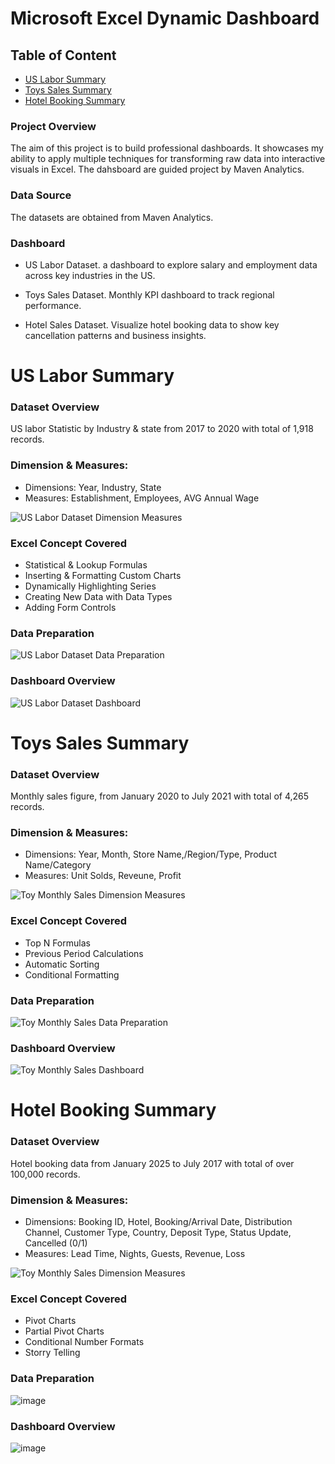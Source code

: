 # Microsoft Excel Dynamic Dashboard

## Table of Content

- [US Labor Summary](#US-Labor-Summary)
- [Toys Sales Summary](#Toys-Sales-Summary)
- [Hotel Booking Summary](#Hotel-Booking-Summary)

### Project Overview

The aim of this project is to build professional dashboards. It showcases my ability to apply multiple techniques for transforming raw data into interactive visuals in Excel. The dahsboard are guided project by Maven Analytics.

### Data Source

The datasets are obtained from Maven Analytics. 

### Dashboard
- US Labor Dataset. a dashboard to explore salary and employment data across key industries in the US.

- Toys Sales Dataset. Monthly KPI dashboard to track regional performance.

- Hotel Sales Dataset. Visualize hotel booking data to show key cancellation patterns and business insights.


# US Labor Summary
### Dataset Overview 
US labor Statistic by Industry & state from 2017 to 2020 with total of 1,918 records.

### Dimension & Measures:
- Dimensions: Year, Industry, State
- Measures: Establishment, Employees, AVG Annual Wage


![US Labor Dataset Dimension   Measures](https://github.com/AfifRifaie95/Excel-Dynamic-Dashboard/assets/159521904/bffc287c-e20a-41a5-9c00-ace9f4b1418a)



### Excel Concept Covered
- Statistical & Lookup Formulas
- Inserting & Formatting Custom Charts
- Dynamically Highlighting Series
- Creating New Data with Data Types
- Adding Form Controls

### Data Preparation
  
![US Labor Dataset Data Preparation](https://github.com/AfifRifaie95/Excel-Dynamic-Dashboard/assets/159521904/94ad7e1e-f135-46c8-8d05-e89faf37b82e)


### Dashboard Overview


![US Labor Dataset Dashboard](https://github.com/AfifRifaie95/Excel-Dynamic-Dashboard/assets/159521904/13d95367-ff52-4c25-91c0-64bc872a45cb)


# Toys Sales Summary
### Dataset Overview 
Monthly sales figure, from January 2020 to July 2021 with total of 4,265 records.

### Dimension & Measures:
- Dimensions: Year, Month, Store Name,/Region/Type, Product Name/Category
- Measures: Unit Solds, Reveune, Profit


![Toy Monthly Sales Dimension   Measures](https://github.com/AfifRifaie95/Excel-Dynamic-Dashboard/assets/159521904/1fca1d33-0682-4020-87ec-7d662e468cfa)


### Excel Concept Covered
- Top N Formulas
- Previous Period Calculations
- Automatic Sorting
- Conditional Formatting

### Data Preparation


![Toy Monthly Sales Data Preparation](https://github.com/AfifRifaie95/Excel-Dynamic-Dashboard/assets/159521904/0a345ad6-0e82-4119-accc-58f0fa84ef43)


### Dashboard Overview


![Toy Monthly Sales Dashboard](https://github.com/AfifRifaie95/Excel-Dynamic-Dashboard/assets/159521904/eb9a829a-375b-459c-a0d8-1bf0406418b8)



# Hotel Booking Summary
### Dataset Overview 
Hotel booking data from January 2025 to July 2017 with total of over 100,000 records.

### Dimension & Measures:
- Dimensions: Booking ID, Hotel, Booking/Arrival Date, Distribution Channel, Customer Type, Country, Deposit Type, Status Update, Cancelled (0/1)
- Measures: Lead Time, Nights, Guests, Revenue, Loss


![Toy Monthly Sales Dimension   Measures](https://github.com/AfifRifaie95/Excel-Dynamic-Dashboard/assets/159521904/1fca1d33-0682-4020-87ec-7d662e468cfa)


### Excel Concept Covered
- Pivot Charts
- Partial Pivot Charts
- Conditional Number Formats
- Storry Telling


### Data Preparation

![image](https://github.com/AfifRifaie95/Excel-Dynamic-Dashboard/assets/159521904/b35f87e0-1a5f-4ff5-83bb-ba919455c24e)



### Dashboard Overview

![image](https://github.com/AfifRifaie95/Excel-Dynamic-Dashboard/assets/159521904/b9418a17-12f3-43d3-a464-c95edff71e6d)



